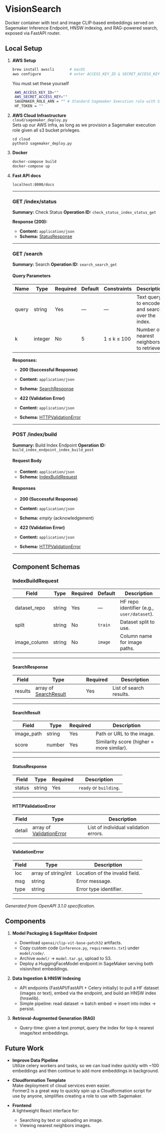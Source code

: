# VisionSearch

Docker container with text and image CLIP-based embeddings served on Sagemaker Inference Endpoint, HNSW indexing, and RAG-powered search, exposed via FastAPI router.

## Local Setup

1. **AWS Setup**

   ```bash
   brew install awscli       # macOS
   aws configure             # enter ACCESS_KEY_ID & SECRET_ACCESS_KEY
   ```
   You must set these yourself
   ```bash
    AWS_ACCESS_KEY_ID=""
    AWS_SECRET_ACCESS_KEY=""
    SAGEMAKER_ROLE_ARN = "" # Standard Sagemaker Execution role with S3 bucket priveleges, find ARN on AWS or pull it down with boto3 - iam
    HF_TOKEN = ""
   ```
2. **AWS Cloud Infrastructure**  
   `cloud/sagemaker_deploy.py`   
   Sets up our AWS infra, as long as we provision a Sagemaker execution role given all s3 bucket privleges. 
    ```
    cd cloud
    python3 sagemaker_deploy.py
    ```
3. **Docker**

   ```bash
   docker-compose build
   docker-compose up
   ```
4. **Fast API docs**

   `localhost:8000/docs`  

      ---

      ### GET /index/status

      **Summary:** Check Status
      **Operation ID:** `check_status_index_status_get`

      **Response (200):**

      * **Content:** `application/json`
      * **Schema:** [StatusResponse](#statusresponse)

      ---

      ### GET /search

      **Summary:** Search
      **Operation ID:** `search_search_get`

      #### Query Parameters

      | Name  | Type    | Required | Default | Constraints | Description                                     |
      | ----- | ------- | -------- | ------- | ----------- | ----------------------------------------------- |
      | query | string  | Yes      | —       | —           | Text query to encode and search over the index. |
      | k     | integer | No       | 5       | 1 ≤ k ≤ 100 | Number of nearest neighbors to retrieve.        |

      **Responses:**

      * **200 (Successful Response)**

      * **Content:** `application/json`
      * **Schema:** [SearchResponse](#searchresponse)
      * **422 (Validation Error)**

      * **Content:** `application/json`
      * **Schema:** [HTTPValidationError](#httpvalidationerror)

      ---

      ### POST /index/build

      **Summary:** Build Index Endpoint
      **Operation ID:** `build_index_endpoint_index_build_post`

      #### Request Body

      * **Content:** `application/json`
      * **Schema:** [IndexBuildRequest](#indexbuildrequest)

      #### Responses

      * **200 (Successful Response)**

      * **Content:** `application/json`
      * **Schema:** *empty* (acknowledgement)
      * **422 (Validation Error)**

      * **Content:** `application/json`
      * **Schema:** [HTTPValidationError](#httpvalidationerror)

      ---

      ## Component Schemas

      ### IndexBuildRequest

      | Field         | Type   | Required | Default | Description                                |
      | ------------- | ------ | -------- | ------- | ------------------------------------------ |
      | dataset\_repo | string | Yes      | —       | HF repo identifier (e.g., `user/dataset`). |
      | split         | string | No       | `train` | Dataset split to use.                      |
      | image\_column | string | No       | `image` | Column name for image paths.               |

      ---

      #### SearchResponse

      | Field   | Type                                   | Required | Description             |
      | ------- | -------------------------------------- | -------- | ----------------------- |
      | results | array of [SearchResult](#searchresult) | Yes      | List of search results. |

      ---

      #### SearchResult

      | Field       | Type   | Required | Description                               |
      | ----------- | ------ | -------- | ----------------------------------------- |
      | image\_path | string | Yes      | Path or URL to the image.                 |
      | score       | number | Yes      | Similarity score (higher = more similar). |

      ---

      #### StatusResponse

      | Field  | Type   | Required | Description            |
      | ------ | ------ | -------- | ---------------------- |
      | status | string | Yes      | `ready` or `building`. |

      ---

      #### HTTPValidationError

      | Field  | Type                                         | Description                           |
      | ------ | -------------------------------------------- | ------------------------------------- |
      | detail | array of [ValidationError](#validationerror) | List of individual validation errors. |

      ---

      #### ValidationError

      | Field | Type                | Description                    |
      | ----- | ------------------- | ------------------------------ |
      | loc   | array of string/int | Location of the invalid field. |
      | msg   | string              | Error message.                 |
      | type  | string              | Error type identifier.         |

      ---

*Generated from OpenAPI 3.1.0 specification.*



## Components

1. **Model Packaging & SageMaker Endpoint**

   * Download `openai/clip-vit-base-patch32` artifacts.
   * Copy custom code (`inference.py`, `requirements.txt`) under `model/code/`.
   * Archive `model/` → `model.tar.gz`, upload to S3.
   * Deploy a HuggingFaceModel endpoint in SageMaker serving both vision/text embeddings.

2. **Data Ingestion & HNSW Indexing**

   * API endpoints (FastAPI/FastAPI + Celery initially) to pull a HF dataset (images or text), embed via the endpoint, and build an HNSW index (hnswlib).
   * Simple pipeline: read dataset → batch embed → insert into index → persist.

3. **Retrieval-Augmented Generation (RAG)**

   * Query-time: given a text prompt, query the index for top-k nearest image/text embeddings.

## Future Work

* **Improve Data Pipeline**  
   Utilize celery workers and tasks, so we can load index quickly with ~100 embeddings and then continue to add more embeddings in background.

* **Cloudformation Template**  
   Make deployment of cloud services even easier.  
   Former2 is a great way to quickly spin up a Cloudformation script for use by anyone, simplifies creating a role to use with Sagemaker.

* **Frontend**  
  A lightweight React interface for:

  * Searching by text or uploading an image.
  * Viewing nearest neighbors images.
